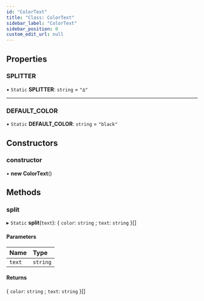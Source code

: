 ```yaml
---
id: "ColorText"
title: "Class: ColorText"
sidebar_label: "ColorText"
sidebar_position: 0
custom_edit_url: null
---
```


## Properties

### SPLITTER

▪ `Static` **SPLITTER**: `string` = `"∆"`

___

### DEFAULT\_COLOR

▪ `Static` **DEFAULT\_COLOR**: `string` = `"black"`

## Constructors

### constructor

• **new ColorText**()

## Methods

### split

▸ `Static` **split**(`text`): { `color`: `string` ; `text`: `string`  }[]

#### Parameters

| Name | Type |
| :------ | :------ |
| `text` | `string` |

#### Returns

{ `color`: `string` ; `text`: `string`  }[]
